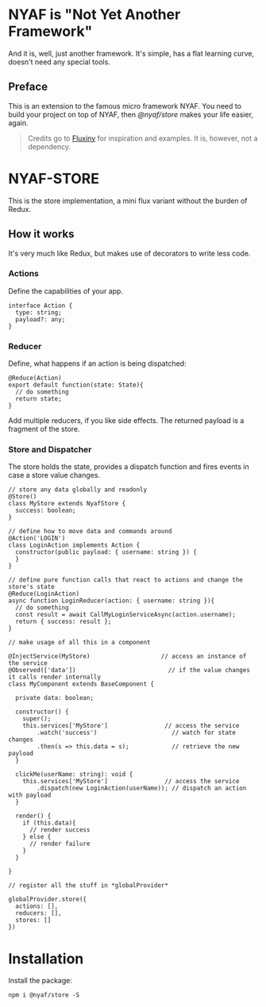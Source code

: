 # NYAF is "Not Yet Another Framework" 

And it is, well, just another framework. It's simple, has a flat learning curve, doesn't need any special tools.

## Preface

This is an extension to the famous micro framework NYAF. You need to build your project on top of NYAF, then *@nyaf/store* makes your life easier, again.

> Credits go to [Fluxiny](https://github.com/krasimir/fluxiny) for inspiration and examples. It is, however, not a dependency.

# NYAF-STORE

This is the store implementation, a mini flux variant without the burden of Redux.

## How it works

It's very much like Redux, but makes use of decorators to write less code.

### Actions

Define the capabilities of your app.

~~~
interface Action {
  type: string;
  payload?: any;
}
~~~

### Reducer

Define, what happens if an action is being dispatched:

~~~
@Reduce(Action)
export default function(state: State){
  // do something
  return state;
}
~~~

Add multiple reducers, if you like side effects. The returned payload is a fragment of the store.

### Store and Dispatcher

The store holds the state, provides a dispatch function and fires events in case a store value changes.

~~~
// store any data globally and readonly
@Store()
class MyStore extends NyafStore {
  success: boolean;
}

// define how to move data and commands around
@Action('LOGIN')
class LoginAction implements Action {  
  constructor(public payload: { username: string }) {    
  }
}

// define pure function calls that react to actions and change the store's state
@Reduce(LoginAction)
async function LoginReducer(action: { username: string }){
  // do something 
  const result = await CallMyLoginServiceAsync(action.username);
  return { success: result };
}

// make usage of all this in a component

@InjectService(MyStore)                    // access an instance of the service
@Observed(['data'])                          // if the value changes it calls render internally
class MyComponent extends BaseComponent {

  private data: boolean;

  constructor() {
    super();
    this.services['MyStore']                // access the service
        .watch('success')                     // watch for state changes
        .then(s => this.data = s);            // retrieve the new payload
  }  

  clickMe(userName: string): void {
    this.services['MyStore']                // access the service
        .dispatch(new LoginAction(userName)); // dispatch an action with payload
  }

  render() {
    if (this.data){
      // render success
    } else {
      // render failure
    }
  }

}

// register all the stuff in *globalProvider*

globalProvider.store({
  actions: [],
  reducers: [],
  stores: []
})

~~~

# Installation

Install the package:

~~~
npm i @nyaf/store -S
~~~
